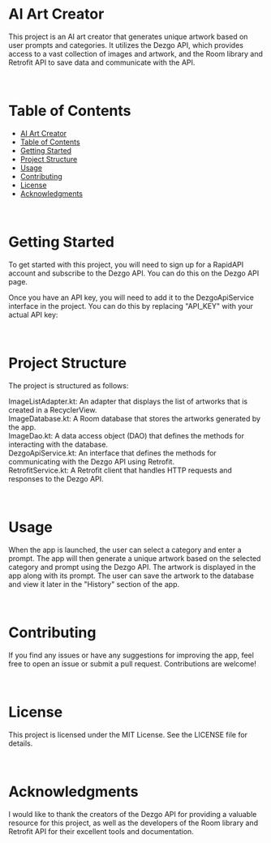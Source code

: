 # AI Art Creator
 
This project is an AI art creator that generates unique artwork based on user prompts and categories. It utilizes the Dezgo API, which provides access to a vast collection of images and artwork, and the Room library and Retrofit API to save data and communicate with the API.

<br>

# Table of Contents # 

- [AI Art Creator](#ai-art-creator)
- [Table of Contents](#table-of-contents)
- [Getting Started](#getting-started)
- [Project Structure](#project-structure)
- [Usage](#usage)
- [Contributing](#contributing)
- [License](#license)
- [Acknowledgments](#acknowledgments)
  
<br>

# Getting Started
To get started with this project, you will need to sign up for a RapidAPI account and subscribe to the Dezgo API. You can do this on the Dezgo API page.

Once you have an API key, you will need to add it to the DezgoApiService interface in the project. You can do this by replacing "API_KEY" with your actual API key:

<br>

# Project Structure
The project is structured as follows:

ImageListAdapter.kt: An adapter that displays the list of artworks that is created in a RecyclerView.<br>
ImageDatabase.kt: A Room database that stores the artworks generated by the app.<br>
ImageDao.kt: A data access object (DAO) that defines the methods for interacting with the database.<br>
DezgoApiService.kt: An interface that defines the methods for communicating with the Dezgo API using Retrofit.<br>
RetrofitService.kt: A Retrofit client that handles HTTP requests and responses to the Dezgo API.<br>

<br>

# Usage
When the app is launched, the user can select a category and enter a prompt. The app will then generate a unique artwork based on the selected category and prompt using the Dezgo API. The artwork is displayed in the app along with its prompt. The user can save the artwork to the database and view it later in the "History" section of the app.

<br>

# Contributing
If you find any issues or have any suggestions for improving the app, feel free to open an issue or submit a pull request. Contributions are welcome!

<br>

# License
This project is licensed under the MIT License. See the LICENSE file for details.

<br>

# Acknowledgments
I would like to thank the creators of the Dezgo API for providing a valuable resource for this project, as well as the developers of the Room library and Retrofit API for their excellent tools and documentation.